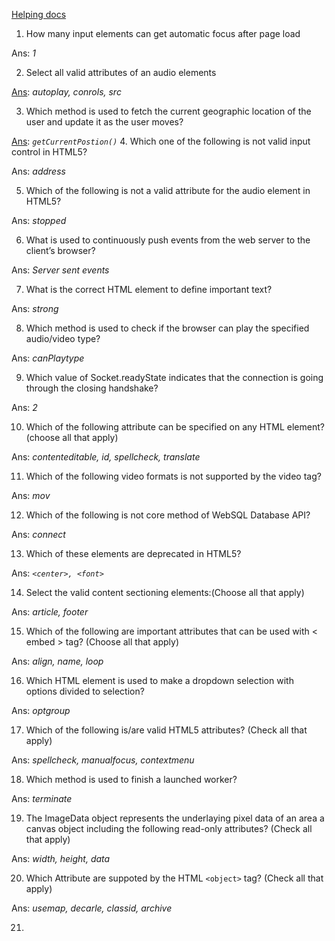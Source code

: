 [Helping docs](http://www.jomunait.com/question/upwork-html5-test-question-answer/)

 1. How many input elements can get automatic focus after page load
 
 Ans: *1*

 2. Select all valid attributes of an audio elements
 
 [Ans](https://developer.mozilla.org/en-US/docs/Web/HTML/Element/audio): *autoplay, conrols, src*

 3. Which method is used to fetch the current geographic location of the user and update it as the user moves?
 
 [Ans](https://developer.mozilla.org/en-US/docs/Web/API/Geolocation_API): 
 *```getCurrentPostion()```*
 4. Which one of the following is not valid input control in HTML5?
 
 Ans: *address*

 5. Which of the following is not  a valid attribute for the audio element in HTML5?
 
 Ans: *stopped*

 6. What is used to continuously push events from the web server to the client’s browser?
 
 Ans: *Server sent events*

 7. What is the correct HTML element to define important text?
 
 Ans: *strong*

 8. Which method is used to check if the browser can play the specified audio/video type?
 
 Ans: *canPlaytype*

 9. Which value of Socket.readyState indicates that the connection is going through the closing handshake?
 
 Ans: *2*

 10. Which of the following attribute can be specified on any HTML element? (choose all that apply)

 Ans: *contenteditable, id, spellcheck, translate*

 11. Which of the following video formats is not supported by the video tag?

 Ans: *mov*

 12. Which of the following is not core method of WebSQL Database API?

 Ans: *connect*

 13. Which of these elements are deprecated in HTML5?

 Ans: *`<center>, <font>`*

 14. Select the valid content sectioning elements:(Choose all that apply)

 Ans: *article, footer*

 15. Which of the following are important attributes that can be used with < embed > tag? (Choose all that apply)

 Ans: *align, name, loop*

 16. Which HTML element is used to make a dropdown selection with options divided to selection?

 Ans: *optgroup*

 17. Which of the following is/are valid HTML5 attributes? (Check all that apply)

 Ans: *spellcheck, manualfocus, contextmenu*

 18. Which method is used to finish a launched worker?

 Ans: *terminate*

 19. The ImageData object represents the underlaying pixel data of an area a canvas object including the following read-only attributes? (Check all that apply)

 Ans: *width, height, data*

 20. Which Attribute are suppoted by the HTML `<object>` tag? (Check all that apply)

 Ans: *usemap, decarle, classid, archive*

 21. 

 
